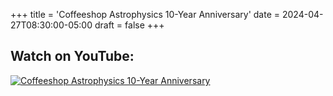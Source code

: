 +++
title = 'Coffeeshop Astrophysics 10-Year Anniversary'
date = 2024-04-27T08:30:00-05:00
draft = false
+++


## Watch on YouTube:
[![Coffeeshop Astrophysics 10-Year Anniversary](https://i.ytimg.com/vi/YGpddPQW8FM/0.jpg)](https://www.youtube.com/watch?v=YGpddPQW8FM "Coffeeshop Astrophysics 10-Year Anniversary")

